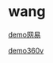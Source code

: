 ﻿# wang

[demo网易](https://wangxiasen666.github.io/wang/wangyi/index.html)

[demo360v](https://wangxiasen666.github.io/wang/360v/index.html)